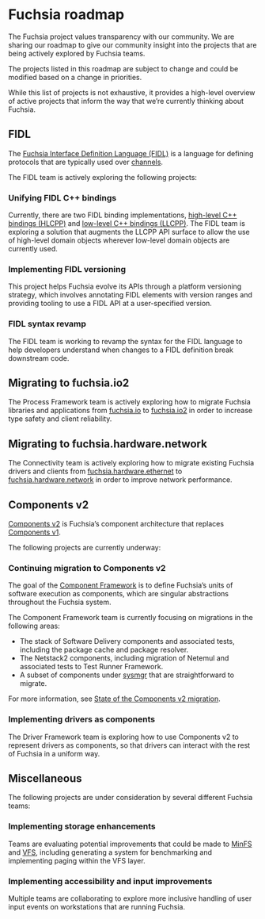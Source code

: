 # Fuchsia roadmap

The Fuchsia project values transparency with our community. We are sharing our
roadmap to give our community insight into the projects that are being actively
explored by Fuchsia teams.

The projects listed in this roadmap are subject to change and could be modified
based on a change in priorities.

While this list of projects is not exhaustive, it provides a high-level overview
of active projects that inform the way that we’re currently thinking about
Fuchsia.

## FIDL

The [Fuchsia Interface Definition Language (FIDL)](/docs/glossary.md#fidl) is a
language for defining protocols that are typically used over
[channels](/docs/glossary.md#channel).

The FIDL team is actively exploring the following projects:

### Unifying FIDL C++ bindings

Currently, there are two FIDL binding implementations,
[high-level C++ bindings (HLCPP)](/docs/reference/fidl/bindings/hlcpp-bindings.md)
and
[low-level C++ bindings (LLCPP)](/docs/reference/fidl/bindings/llcpp-bindings.md).
The FIDL team is exploring a solution that augments the LLCPP API surface to
allow the use of high-level domain objects wherever low-level domain objects are
currently used.

### Implementing FIDL versioning

This project helps Fuchsia evolve its APIs through a platform versioning
strategy, which involves annotating FIDL elements with version ranges and
providing tooling to use a FIDL API at a user-specified version.

### FIDL syntax revamp

The FIDL team is working to revamp the syntax for the FIDL language to help
developers understand when changes to a FIDL definition break downstream code.

## Migrating to fuchsia.io2

The Process Framework team is actively exploring how to migrate Fuchsia
libraries and applications from [fuchsia.io](/sdk/fidl/fuchsia.io/) to
[fuchsia.io2](/sdk/fidl/fuchsia.io2/) in order to increase type safety and
client reliability.

## Migrating to fuchsia.hardware.network

The Connectivity team is actively exploring how to migrate existing Fuchsia
drivers and clients from
[fuchsia.hardware.ethernet](/sdk/fidl/fuchsia.hardware.ethernet/) to
[fuchsia.hardware.network](/sdk/fidl/fuchsia.hardware.network/) in order to
improve network performance.

## Components v2

[Components v2](/docs/glossary.md#components-v2) is Fuchsia’s component
architecture that replaces [Components v1](/docs/glossary.md#components-v1).

The following projects are currently underway:

### Continuing migration to Components v2

The goal of the [Component Framework](/docs/glossary.md#component-framework) is
to define Fuchsia’s units of software execution as components, which are
singular abstractions throughout the Fuchsia system.

The Component Framework team is currently focusing on migrations in the
following areas:

-   The stack of Software Delivery components and associated tests, including
    the package cache and package resolver.
-   The Netstack2 components, including migration of Netemul and associated
    tests to Test Runner Framework.
-   A subset of components under [sysmgr](/docs/glossary.md#sysmgr) that are
    straightforward to migrate.

For more information, see
[State of the Components v2 migration](/docs/concepts/components/v2/migration.md).

### Implementing drivers as components

The Driver Framework team is exploring how to use Components v2 to represent
drivers as components, so that drivers can interact with the rest of Fuchsia in
a uniform way.

## Miscellaneous

The following projects are under consideration by several different Fuchsia
teams:

### Implementing storage enhancements

Teams are evaluating potential improvements that could be made to
[MinFS](/docs/concepts/filesystems/minfs.md) and
[VFS](/docs/concepts/system/life_of_an_open.md#vfs_layer), including generating
a system for benchmarking and implementing paging within the VFS layer.

### Implementing accessibility and input improvements

Multiple teams are collaborating to explore more inclusive handling of user
input events on workstations that are running Fuchsia.

